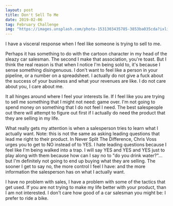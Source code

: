 ```yaml
---
layout: post
title: Don't Sell To Me
date: 2019-02-06
tag: February Challenge
img: "https://images.unsplash.com/photo-1531303435785-3853ba035cda?ixlib=rb-1.2.1&q=80&fm=jpg&crop=entropy&cs=tinysrgb&w=1080&fit=max&ixid=eyJhcHBfaWQiOjExNzczfQ"
---
```


I have a visceral response when I feel like someone is trying to sell to me.

Perhaps it has something to do with the cartoon character in my head of the sleazy car salesman. The second I make that association, you're toast. But I think the real reason is that when I notice I'm being sold to, it's because I sense something disingenuous. I don't want to feel like a person in your pipeline, or a number on a spreadsheet. I actually do not give a fuck about the success of your business and what your revenues are like. I do not care about you, I care about me.

It all hinges around where I feel your interests lie. If I feel like you are trying to sell me something that I might not need: game over. I'm not going to spend money on something that I do not feel I need. The best salespeople out there will attempt to figure out first if I actually do need the product that they are selling in my life.

What really gets my attention is when a salesperson tries to learn what I actually want. Note: this is not the same as asking leading questions that lead me right to their product. In Never Split The Difference, Chris Voss urges you to get to NO instead of to YES. I hate leading questions because I feel like I'm being walked into a trap. I will say YES and YES and YES just to play along with them because how can I say no to "do you drink water?"... but I'm definitely not going to end up buying what they are selling. The sooner I get to say no, the more control I feel I have: and the more information the salesperson has on what I actually want.

I have no problem with sales, I have a problem with some of the tactics that get used. If you are not trying to make my life better with your product, than I am not interested. I don't care how good of a car salesman you might be: I prefer to ride a bike.

